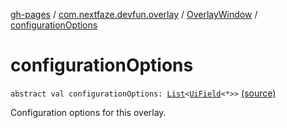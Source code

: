 [gh-pages](../../index.md) / [com.nextfaze.devfun.overlay](../index.md) / [OverlayWindow](index.md) / [configurationOptions](./configuration-options.md)

# configurationOptions

`abstract val configurationOptions: `[`List`](https://kotlinlang.org/api/latest/jvm/stdlib/kotlin.collections/-list/index.html)`<`[`UiField`](../../com.nextfaze.devfun.invoke/-ui-field/index.md)`<*>>` [(source)](https://github.com/NextFaze/dev-fun/tree/master/devfun/src/main/java/com/nextfaze/devfun/overlay/OverlayWindow.kt#L141)

Configuration options for this overlay.

